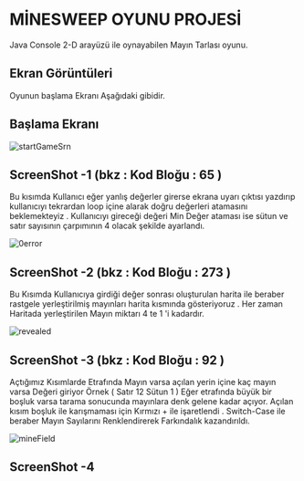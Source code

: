 # MİNESWEEP OYUNU PROJESİ

Java Console 2-D arayüzü ile oynayabilen Mayın Tarlası oyunu.

## Ekran Görüntüleri
Oyunun başlama Ekranı Aşağıdaki gibidir.
## Başlama Ekranı 
![startGameSrn](https://github.com/r7tk/SecretVault/assets/6598877/88f4af0f-93f7-4f75-9ea6-d10f8737b74a)

## ScreenShot -1  (bkz : Kod Bloğu : 65 )
  Bu kısımda Kullanıcı eğer yanlış değerler girerse ekrana uyarı çıktısı yazdırıp kullanıcıyı tekrardan
loop içine alarak doğru değerleri atamasını beklemekteyiz . Kullanıcıyı gireceği değeri Min Değer ataması 
ise sütun ve satır sayısının çarpımının 4 olacak şekilde ayarlandı.


![0error](https://github.com/r7tk/SecretVault/assets/6598877/2a821fe5-a7f9-44a4-abad-75aa43f11c9e)

## ScreenShot -2  (bkz : Kod Bloğu : 273 )

  Bu Kısımda Kullanıcıya girdiği değer sonrası oluşturulan harita ile beraber rastgele yerleştirilmiş mayınları 
harita kısmında gösteriyoruz . Her zaman Haritada yerleştirilen Mayın miktarı 4 te 1 'i kadardır.

![revealed](https://github.com/r7tk/SecretVault/assets/6598877/751cfe4f-d256-41a9-9efa-f5761242bb20)

## ScreenShot -3 (bkz : Kod Bloğu : 92 )

  Açtığımız Kısımlarde Etrafında Mayın varsa açılan yerin içine kaç mayın varsa Değeri giriyor 
Örnek ( Satır 12 Sütun 1 ) Eğer etrafında büyük bir boşluk varsa tarama sonucunda mayınlara denk gelene kadar açıyor.
Açılan kısım boşluk ile karışmaması için Kırmızı + ile işaretlendi . 
  Switch-Case ile beraber Mayın Sayılarını Renklendirerek Farkındalık kazandırıldı.
  
![mineField](https://github.com/r7tk/SecretVault/assets/6598877/e7aab9ed-2bdb-469c-ba4e-72d95bf41a79)

## ScreenShot -4 

